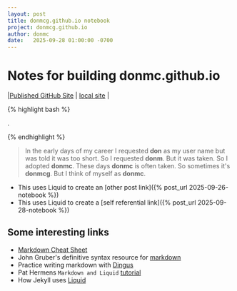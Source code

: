```yaml
---
layout: post
title: donmcg.github.io notebook 
project: donmcg.github.io
author: donmc
date:   2025-09-28 01:00:00 -0700
---
```


# Notes for building donmc.github.io

|[Published GitHub Site](https://donmcg.github.io) | [local site](http://localhost:4000) |

{% highlight bash %}

.

{% endhighlight %}

> In the early days of my career I requested **don** as my user name
> but was told it was too short.
> So I requested **donm**.  But it was taken.  So I adopted **donmc**.
> These days **donmc** is often taken. So sometimes it's **donmcg**.
> But I think of myself as **donmc**.

- This uses Liquid to create an [other post link]({% post_url 2025-09-26-notebook  %}) 
- This uses Liquid to create a [self referential link]({% post_url 2025-09-28-notebook  %}) 


## Some interesting links
- [Markdown Cheat Sheet](https://www.markdownguide.org/cheat-sheet/)
- John Gruber's definitive syntax resource for [markdown](https://daringfireball.net/projects/markdown/syntax)
- Practice writing markdown with [Dingus](https://daringfireball.net/projects/markdown/dingus)
- Pat Hermens `Markdown and Liquid` [tutorial](https://hermens.com.au/2016/10/14/Getting-started-with-Jekyll-Part-5 )
- How Jekyll uses [Liquid](https://jekyllrb.com/docs/liquid/)


